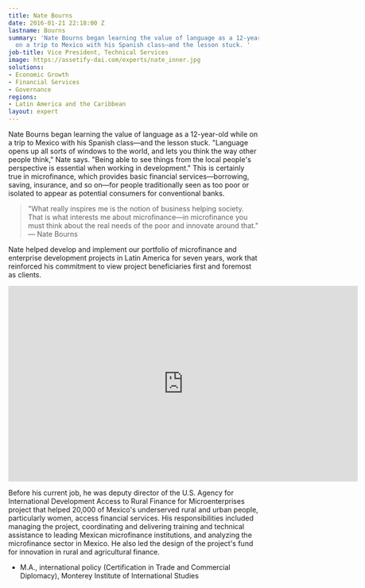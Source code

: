 ```yaml
---
title: Nate Bourns
date: 2016-01-21 22:18:00 Z
lastname: Bourns
summary: 'Nate Bourns began learning the value of language as a 12-year-old while
  on a trip to Mexico with his Spanish class—and the lesson stuck. '
job-title: Vice President, Technical Services
image: https://assetify-dai.com/experts/nate_inner.jpg
solutions:
- Economic Growth
- Financial Services
- Governance
regions:
- Latin America and the Caribbean
layout: expert
---
```


Nate Bourns began learning the value of language as a 12-year-old while on a trip to Mexico with his Spanish class—and the lesson stuck. "Language opens up all sorts of windows to the world, and lets you think the way other people think," Nate says. "Being able to see things from the local people's perspective is essential when working in development." This is certainly true in microfinance, which provides basic financial services—borrowing, saving, insurance, and so on—for people traditionally seen as too poor or isolated to appear as potential consumers for conventional banks.

>"What really inspires me is the notion of business helping society. That is what interests me about microfinance—in microfinance you must think about the real needs of the poor and innovate around that." — Nate Bourns

Nate helped develop and implement our portfolio of microfinance and enterprise development projects in Latin America for seven years, work that reinforced his commitment to view project beneficiaries first and foremost as clients.

<iframe allowfullscreen="" frameborder="0" height="394" mozallowfullscreen="" src="https://player.vimeo.com/video/35148948" webkitallowfullscreen="" width="703"></iframe>

Before his current job, he was deputy director of the U.S. Agency for International Development Access to Rural Finance for Microenterprises project that helped 20,000 of Mexico's underserved rural and urban people, particularly women, access financial services. His responsibilities included managing the project, coordinating and delivering training and technical assistance to leading Mexican microfinance institutions, and analyzing the microfinance sector in Mexico. He also led the design of the project's fund for innovation in rural and agricultural finance.

* M.A., international policy (Certification in Trade and Commercial Diplomacy), Monterey Institute of International Studies
